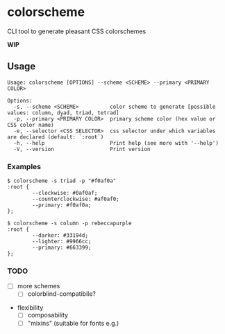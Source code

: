 # colorscheme

CLI tool to generate pleasant CSS colorschemes

**WIP**

## Usage

```
Usage: colorscheme [OPTIONS] --scheme <SCHEME> --primary <PRIMARY COLOR>

Options:
  -s, --scheme <SCHEME>          color scheme to generate [possible values: column, dyad, triad, tetrad]
  -p, --primary <PRIMARY COLOR>  primary scheme color (hex value or CSS color name)
  -e, --selector <CSS SELECTOR>  css selector under which variables are declared (default: `:root`)
  -h, --help                     Print help (see more with '--help')
  -V, --version                  Print version
```

### Examples

```
$ colorscheme -s triad -p "#f0af0a"
:root {
        --clockwise: #0af0af;
        --counterclockwise: #af0af0;
        --primary: #f0af0a;
};
```

```
$ colorscheme -s column -p rebeccapurple
:root {
        --darker: #33194d;
        --lighter: #9966cc;
        --primary: #663399;
};
```

### TODO

- [ ] more schemes
  - [ ] colorblind-compatibile?
- flexibility
  - [ ] composability
  - [ ] "mixins" (suitable for fonts e.g.)
